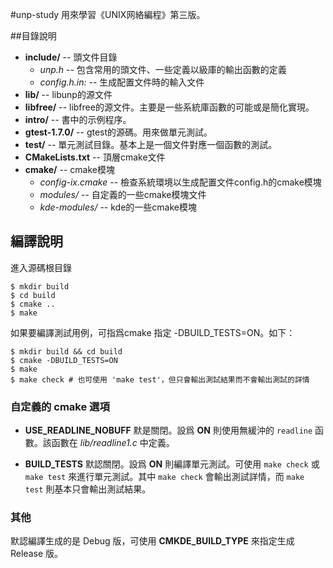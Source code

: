 #unp-study
用來學習《UNIX网絡編程》第三版。

##目錄說明

- **include/** -- 頭文件目錄
    - *unp.h* -- 包含常用的頭文件、一些定義以級庫的輸出函數的定義
    - *config.h.in:* -- 生成配置文件時的輸入文件
- **lib/** -- libunp的源文件
- **libfree/** -- libfree的源文件。主要是一些系統庫函數的可能或是簡化實現。
- **intro/** -- 書中的示例程序。
- **gtest-1.7.0/** -- gtest的源碼。用來做單元測試。
- **test/** -- 單元測試目錄。基本上是一個文件對應一個函數的測試。
- **CMakeLists.txt** -- 頂層cmake文件
- **cmake/** -- cmake模塊
    - *config-ix.cmake* -- 檢查系統環境以生成配置文件config.h的cmake模塊
    - *modules/* -- 自定義的一些cmake模塊文件
    - *kde-modules/* -- kde的一些cmake模塊

## 編譯說明

進入源碼根目錄

    $ mkdir build
    $ cd build
    $ cmake ..
    $ make

如果要編譯測試用例，可指爲cmake 指定 -DBUILD_TESTS=ON。如下：

    $ mkdir build && cd build
    $ cmake -DBUILD_TESTS=ON
    $ make
    $ make check # 也可使用 'make test'，但只會輸出測試結果而不會輸出測試的詳情

### 自定義的 cmake 選項

- **USE_READLINE_NOBUFF** 默是關閉。設爲 **ON** 則使用無緩沖的
  `readline` 函數。該函數在 *lib/readline1.c* 中定義。

- **BUILD_TESTS** 默認關閉。設爲 **ON** 則編譯單元測試。可使用 `make check`
  或 `make test` 來進行單元測試。其中 `make check` 會輸出測試詳情，而
  `make test` 則基本只會輸出測試結果。

### 其他

默認編譯生成的是 Debug 版，可使用 **CMKDE_BUILD_TYPE** 來指定生成 Release 版。